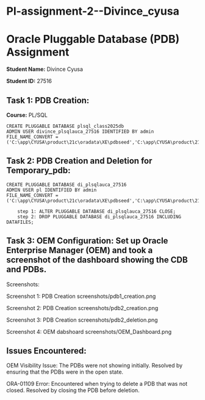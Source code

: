 # Pl-assignment-2--Divince_cyusa

# Oracle Pluggable Database (PDB) Assignment  
**Student Name:** Divince Cyusa 

**Student ID:** 27516 


## Task 1: PDB Creation:
**Course:**  PL/SQL 

```
CREATE PLUGGABLE DATABASE plsql_class2025db
ADMIN USER divince_plsqlauca_27516 IDENTIFIED BY admin
FILE_NAME_CONVERT = ('C:\app\CYUSA\product\21c\oradata\XE\pdbseed','C:\app\CYUSA\product\21c\oradata\XE\XEPDB1\plsql_class2025db');

```
## Task 2: PDB Creation and Deletion for Temporary_pdb:
```
CREATE PLUGGABLE DATABASE di_plsqlauca_27516
ADMIN USER pl IDENTIFIED BY admin
FILE_NAME_CONVERT = ('C:\app\CYUSA\product\21c\oradata\XE\pdbseed','C:\app\CYUSA\product\21c\oradata\XE\XEPDB1\di_plsqlauca_27516');

 	step 1: ALTER PLUGGABLE DATABASE di_plsqlauca_27516 CLOSE;
	step 2: DROP PLUGGABLE DATABASE di_plsqlauca_27516 INCLUDING DATAFILES;
```

## Task 3: OEM Configuration: Set up Oracle Enterprise Manager (OEM) and took a screenshot of the dashboard showing the CDB and PDBs.

Screenshots:

Screenshot 1: PDB Creation screenshots/pdb1_creation.png

Screenshot 2: PDB Creation screenshots/pdb2_creation.png

Screenshot 3: PDB Creation screenshots/pdb2_deletion.png

Screenshot 4: OEM dabshoard screenshots/OEM_Dashboard.png


## Issues Encountered:

OEM Visibility Issue: The PDBs were not showing initially. Resolved by ensuring that the PDBs were in the open state.

ORA-01109 Error: Encountered when trying to delete a PDB that was not closed. Resolved by closing the PDB before deletion.

